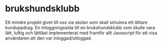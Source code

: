 # brukshundsklubb
Ett mindre projekt givet till oss via skolan som skall simulera ett lättare kunduppdrag.
En inloggningssida till en brukshundsklubb som skulle vara lätt, luftig och lättläst
implementerat med framför allt Javascript för att visa användaren att den var inloggad/utloggad. 
